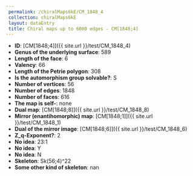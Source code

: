 ```yaml
--- 
 permalink: /chiralMaps6kE/CM_1848_4 
 collection: chiralMaps6kE
 layout: dataEntry
 title: Chiral maps up to 6000 edges - CM[1848;4]
---
```


- **ID**: [CM[1848;4]]({{ site.url }}/test/CM_1848_4)
- **Genus of the underlying surface**: 589
- **Length of the face**: 6
- **Valency**: 66
- **Length of the Petrie polygon**: 308
- **Is the automorphism group solvable?**: S
- **Number of vertices**: 56
- **Number of edges**: 1848
- **Number of faces**: 616
- **The map is self-**: none
- **Dual map**: [CM[1848;8]]({{ site.url }}/test/CM_1848_8)
- **Mirror (enantihomorphic) map**: [CM[1848;1]]({{ site.url }}/test/CM_1848_1)
- **Dual of the mirror image**: [CM[1848;6]]({{ site.url }}/test/CM_1848_6)
- **Z_q-Exponent?**: 2
- **No idea**:  23:1
- **No idea**: Y
- **No idea**: N
- **Skeleton**: Sk(56;4)^22
- **Some other kind of skeleton**: nan
